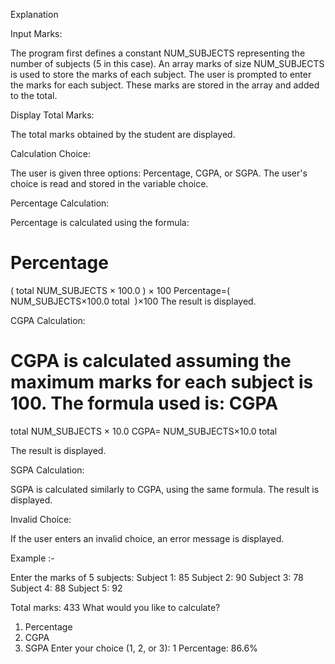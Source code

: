 Explanation

Input Marks:

The program first defines a constant NUM_SUBJECTS representing the number of subjects (5 in this case).
An array marks of size NUM_SUBJECTS is used to store the marks of each subject.
The user is prompted to enter the marks for each subject. These marks are stored in the array and added to the total.

Display Total Marks:

The total marks obtained by the student are displayed.

Calculation Choice:

The user is given three options: Percentage, CGPA, or SGPA.
The user's choice is read and stored in the variable choice.

Percentage Calculation:

Percentage is calculated using the formula:

Percentage
=
(
total
NUM_SUBJECTS
×
100.0
)
×
100
Percentage=( 
NUM_SUBJECTS×100.0
total
​
 )×100
The result is displayed.

CGPA Calculation:

CGPA is calculated assuming the maximum marks for each subject is 100. The formula used is:
CGPA
=
total
NUM_SUBJECTS
×
10.0
CGPA= 
NUM_SUBJECTS×10.0
total
​
 
The result is displayed.

SGPA Calculation:

SGPA is calculated similarly to CGPA, using the same formula.
The result is displayed.

Invalid Choice:

If the user enters an invalid choice, an error message is displayed.

Example :-

Enter the marks of 5 subjects:
Subject 1: 85
Subject 2: 90
Subject 3: 78
Subject 4: 88
Subject 5: 92

Total marks: 433
What would you like to calculate?
1. Percentage
2. CGPA
3. SGPA
Enter your choice (1, 2, or 3): 1
Percentage: 86.6%
